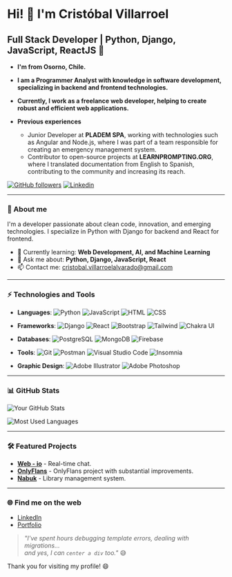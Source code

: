
# Hi! 👋 I'm Cristóbal Villarroel

## Full Stack Developer | Python, Django, JavaScript, ReactJS 🚀

- **I'm from Osorno, Chile.**
  
- **I am a Programmer Analyst with knowledge in software development, specializing in backend and frontend technologies.**

- **Currently, I work as a freelance web developer, helping to create robust and efficient web applications.**

- **Previous experiences**
  - Junior Developer at **PLADEM SPA**, working with technologies such as Angular and Node.js, where I was part of a team responsible for creating an emergency management system.
  - Contributor to open-source projects at **LEARNPROMPTING.ORG**, where I translated documentation from English to Spanish, contributing to the community and increasing its reach.

[![GitHub followers](https://img.shields.io/github/followers/Crispovilla?label=Follow&style=social)](https://github.com/Crispovilla)
[![Linkedin](https://img.shields.io/badge/-LinkedIn-blue?style=flat-square&logo=Linkedin&logoColor=white&link=https://www.linkedin.com/in/crispo-villarroel/)](https://www.linkedin.com/in/crispo-villarroel/)

---

### 🚀 About me

I'm a developer passionate about clean code, innovation, and emerging technologies. I specialize in Python with Django for backend and React for frontend.

- 🌱 Currently learning: **Web Development, AI, and Machine Learning**
- 💬 Ask me about: **Python, Django, JavaScript, React**
- 📫 Contact me: [cristobal.villarroelalvarado@gmail.com](mailto:cristobal.villarroelalvarado@gmail.com)

---

### ⚡ Technologies and Tools

- **Languages**: ![Python](https://img.shields.io/badge/-Python-3776AB?logo=python&logoColor=white&style=flat) ![JavaScript](https://img.shields.io/badge/-JavaScript-F7DF1E?logo=javascript&logoColor=black&style=flat) ![HTML](https://img.shields.io/badge/-HTML-E34F26?logo=html5&logoColor=white&style=flat) ![CSS](https://img.shields.io/badge/-CSS-1572B6?logo=css3&logoColor=white&style=flat)

- **Frameworks**: ![Django](https://img.shields.io/badge/-Django-092E20?logo=django&logoColor=white&style=flat) ![React](https://img.shields.io/badge/-React-61DAFB?logo=react&logoColor=black&style=flat) ![Bootstrap](https://img.shields.io/badge/-Bootstrap-7952B3?logo=bootstrap&logoColor=white&style=flat) ![Tailwind](https://img.shields.io/badge/-Tailwind%20CSS-38B2AC?logo=tailwind-css&logoColor=white&style=flat) ![Chakra UI](https://img.shields.io/badge/-Chakra%20UI-319795?logo=chakra-ui&logoColor=white&style=flat)

- **Databases**: ![PostgreSQL](https://img.shields.io/badge/-PostgreSQL-4169E1?logo=postgresql&logoColor=white&style=flat) ![MongoDB](https://img.shields.io/badge/-MongoDB-47A248?logo=mongodb&logoColor=white&style=flat) ![Firebase](https://img.shields.io/badge/-Firebase-FFCA28?logo=firebase&logoColor=black&style=flat)

- **Tools**: ![Git](https://img.shields.io/badge/-Git-F05032?logo=git&logoColor=white&style=flat) ![Postman](https://img.shields.io/badge/-Postman-FF6C37?logo=postman&logoColor=white&style=flat) ![Visual Studio Code](https://img.shields.io/badge/-VS%20Code-007ACC?logo=visual-studio-code&logoColor=white&style=flat) ![Insomnia](https://img.shields.io/badge/-Insomnia-4000BF?logo=insomnia&logoColor=white&style=flat)

- **Graphic Design**: ![Adobe Illustrator](https://img.shields.io/badge/-Adobe%20Illustrator-FF9A00?logo=adobe-illustrator&logoColor=white&style=flat) ![Adobe Photoshop](https://img.shields.io/badge/-Adobe%20Photoshop-31A8FF?logo=adobe-photoshop&logoColor=white&style=flat)


---

### 📊 GitHub Stats

![Your GitHub Stats](https://github-readme-stats.vercel.app/api?username=Crispovilla&show_icons=true&theme=radical)

![Most Used Languages](https://github-readme-stats.vercel.app/api/top-langs/?username=Crispovilla&layout=compact&theme=radical)

---

### 🛠️ Featured Projects

- [**Web - io**](https://web-io.netlify.app/) - Real-time chat.
- [**OnlyFlans**](https://crispo.pythonanywhere.com/) - OnlyFlans project with substantial improvements.
- [**Nabuk**](https://nabuk.netlify.app/) - Library management system.

---

### 🌐 Find me on the web

- [LinkedIn](https://www.linkedin.com/in/crispo-villarroel/)
- [Portfolio](https://crispovilla.netlify.app/)

> *"I've spent hours debugging template errors, dealing with migrations...*  
> *and yes, I can `center a div` too."* 😅


Thank you for visiting my profile! 😄
